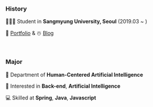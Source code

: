 ### History

🧑🏻‍💻 Student in **Sangmyung University, Seoul** (2019.03 ~ )

👻 [Portfolio](https://jaeyoungstudio.notion.site/I-m-Jaeyoung-b552c2783fa14aae931fe1ef01975a0f)  &  ☃️ [Blog](https://codenamejy.tistory.com)

<br>

### Major

🦾 Department of **Human-Centered Artificial Intelligence**

📝 Interested in **Back-end**, **Artificial Intelligence**

💻 Skilled at **Spring**, **Java**, **Javascript**
